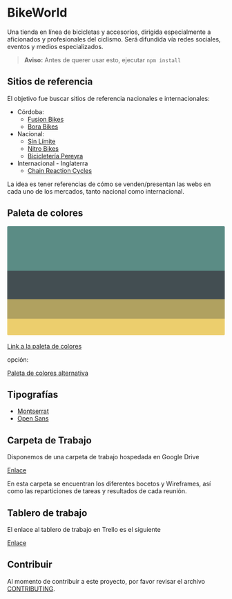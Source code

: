 BikeWorld
=========

Una tienda en línea de bicicletas y accesorios, dirigida especialmente a
aficionados y profesionales del ciclismo. Será difundida vía redes sociales,
eventos y medios especializados.

> **Aviso:** Antes de querer usar esto, ejecutar `npm install`

Sitios de referencia
--------------------

El objetivo fue buscar sitios de referencia nacionales e internacionales:

- Córdoba:
  - [Fusion Bikes](https://fusionbikes.com.ar)
  - [Bora Bikes](https://www.borabikes.com.ar)
- Nacional:
  - [Sin Límite](https://sin-limite.com.ar)
  - [Nitro Bikes](https://www.nitrobikes.com.ar)
  - [Bicicletería Pereyra](http://www.bicicleteriapereyra.com.ar)
- Internacional - Inglaterra
  - [Chain Reaction Cycles](https://www.chainreactioncycles.com)

La idea es tener referencias de cómo se venden/presentan las webs en cada uno
de los mercados, tanto nacional como internacional.

Paleta de colores
-----------------

![Paleta de colores elegida](palette.png)

[Link a la paleta de colores](https://colorhunt.co/palette/170419)

opción:

[Paleta de colores alternativa](https://colorhunt.co/palette/183111)

Tipografías
-----------

- [Montserrat](https://fonts.google.com/specimen/Montserrat)
- [Open Sans](https://fonts.google.com/specimen/Open+Sans)

Carpeta de Trabajo
------------------

Disponemos de una carpeta de trabajo hospedada en Google Drive

[Enlace](https://drive.google.com/folderview?id=1OGTJrf7RXVpiDzgLGbADuiIgw8-sLnz1)

En esta carpeta se encuentran los diferentes bocetos y Wireframes, así como
las reparticiones de tareas y resultados de cada reunión.

Tablero de trabajo
------------------

El enlace al tablero de trabajo en Trello es el siguiente

[Enlace](https://trello.com/b/zmgKmOqG)

Contribuir
----------

Al momento de contribuir a este proyecto, por favor revisar el archivo
[CONTRIBUTING](CONTRIBUTING.md).
